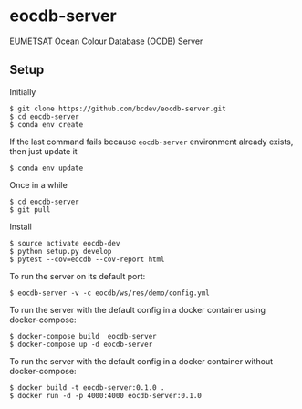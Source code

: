 # eocdb-server
EUMETSAT Ocean Colour Database (OCDB) Server

## Setup

Initially

    $ git clone https://github.com/bcdev/eocdb-server.git
    $ cd eocdb-server
    $ conda env create

If the last command fails because `eocdb-server` environment already exists, then just update it

    $ conda env update

Once in a while

    $ cd eocdb-server
    $ git pull

Install

    $ source activate eocdb-dev
    $ python setup.py develop
    $ pytest --cov=eocdb --cov-report html

To run the server on its default port:

    $ eocdb-server -v -c eocdb/ws/res/demo/config.yml
    
To run the server with the default config in a docker container using docker-compose:

    $ docker-compose build  eocdb-server
    $ docker-compose up -d eocdb-server
    
 To run the server with the default config in a docker container without docker-compose:
 
    $ docker build -t eocdb-server:0.1.0 .
    $ docker run -d -p 4000:4000 eocdb-server:0.1.0

